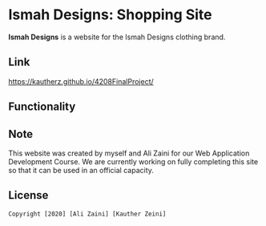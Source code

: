 # Ismah Designs: Shopping Site 

**Ismah Designs** is a website for the Ismah Designs clothing brand.

## Link 

https://kautherz.github.io/4208FinalProject/

## Functionality

## Note

This website was created by myself and Ali Zaini for our Web Application Development Course. We are currently working on fully completing this site so that it can be used in an official capacity. 

## License

    Copyright [2020] [Ali Zaini] [Kauther Zeini]
